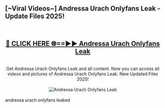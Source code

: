 <h2>[~Viral Videos~] Andressa Urach Onlyfans Leak - Update Files 2025!</h2>
<br>
<div align="center">
<h2><a href="https://betterlinks.top/A2PfLJ" rel="nofollow">🔴 CLICK HERE 🌐==►► Andressa Urach Onlyfans Leak</a></h2>
<br>
Get Andressa Urach Onlyfans Leak and all content. Now you can access all videos and pictures of Andressa Urach Onlyfans Leak. New Updated Files 2025!
<br>
<br>
<a href="https://betterlinks.top/A2PfLJ" rel="nofollow" data-target="animated-image.originalLink"><img src="https://i.ibb.co.com/WyWwxjT/player-gif2.gif" alt="Andressa Urach Onlyfans Leak" style="max-width: 100%; display: inline-block;" data-target="animated-image.originalImage"></a>
</div>
<br>
andressa urach onlyfans leaked